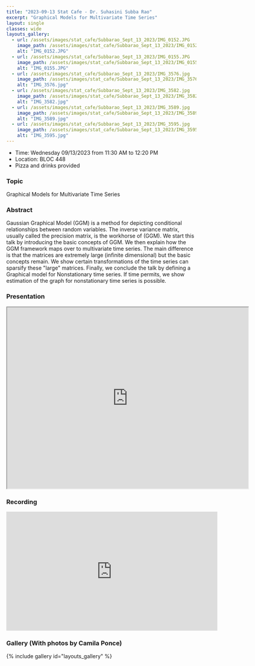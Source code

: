 ```yaml
---
title: "2023-09-13 Stat Cafe - Dr. Suhasini Subba Rao"
excerpt: "Graphical Models for Multivariate Time Series"
layout: single
classes: wide
layouts_gallery:
  - url: /assets/images/stat_cafe/Subbarao_Sept_13_2023/IMG_0152.JPG
    image_path: /assets/images/stat_cafe/Subbarao_Sept_13_2023/IMG_0152.JPG
    alt: "IMG_0152.JPG"
  - url: /assets/images/stat_cafe/Subbarao_Sept_13_2023/IMG_0155.JPG
    image_path: /assets/images/stat_cafe/Subbarao_Sept_13_2023/IMG_0155.JPG
    alt: "IMG_0155.JPG"
  - url: /assets/images/stat_cafe/Subbarao_Sept_13_2023/IMG_3576.jpg
    image_path: /assets/images/stat_cafe/Subbarao_Sept_13_2023/IMG_3576.jpg
    alt: "IMG_3576.jpg"
  - url: /assets/images/stat_cafe/Subbarao_Sept_13_2023/IMG_3582.jpg
    image_path: /assets/images/stat_cafe/Subbarao_Sept_13_2023/IMG_3582.jpg
    alt: "IMG_3582.jpg"
  - url: /assets/images/stat_cafe/Subbarao_Sept_13_2023/IMG_3589.jpg
    image_path: /assets/images/stat_cafe/Subbarao_Sept_13_2023/IMG_3589.jpg
    alt: "IMG_3589.jpg"
  - url: /assets/images/stat_cafe/Subbarao_Sept_13_2023/IMG_3595.jpg
    image_path: /assets/images/stat_cafe/Subbarao_Sept_13_2023/IMG_3595.jpg
    alt: "IMG_3595.jpg"
---
```


- Time: Wednesday 09/13/2023 from 11:30 AM to 12:20 PM
- Location: BLOC 448
- Pizza and drinks provided
<!-- - [Presentation]({{ "/assets/files/stat_cafe/Subbarao_Sept_13_2023/Graphical-Models-TimeSeries.pdf" | relative_url }}) -->
<!-- - [Recording](https://www.youtube.com/watch?v=ZyEmTcC3w-s) -->


### Topic

Graphical Models for Multivariate Time Series

### Abstract

Gaussian Graphical Model (GGM) is a method for depicting conditional relationships between random variables. The inverse variance matrix, usually called the precision matrix, is the workhorse of (GGM). We start this talk by introducing the basic concepts of GGM. We then explain how the GGM framework maps over to multivariate time series. The main difference is that the matrices are extremely large (infinite dimensional) but the basic concepts remain. We show certain transformations of the time series can sparsify these "large" matrices. Finally, we conclude the talk by defining a Graphical model for Nonstationary time series. If time permits, we show estimation of the graph for nonstationary time series is possible.

### Presentation
<iframe src="https://drive.google.com/file/d/168vPevAc1_KIvygfudoVy4RWOKBEBo9P/preview" width="640" height="480" allow="autoplay"></iframe>

### Recording
<iframe width="560" height="315" src="https://www.youtube.com/embed/ZyEmTcC3w-s?si=1SjsCP5QpxE9bQrN" title="YouTube video player" frameborder="0" allow="accelerometer; autoplay; clipboard-write; encrypted-media; gyroscope; picture-in-picture; web-share" allowfullscreen></iframe>

### Gallery (With photos by Camila Ponce)

{% include gallery id="layouts_gallery" %}
